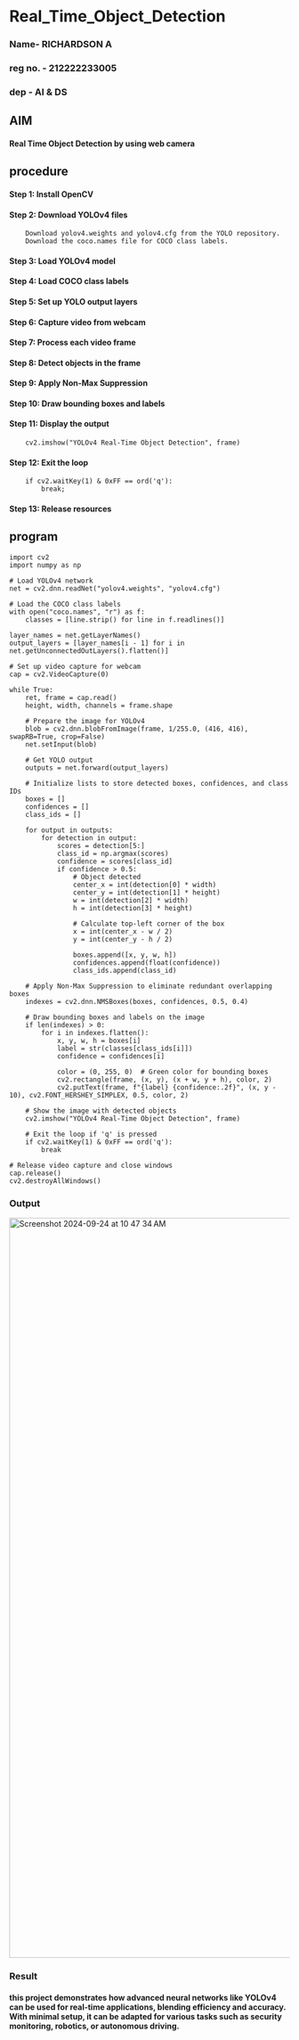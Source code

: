
# Real_Time_Object_Detection 
### Name- RICHARDSON A
### reg no. - 212222233005
### dep - AI & DS 
## AIM
#### Real Time Object Detection by using web camera
## procedure 
#### Step 1: Install OpenCV
#### Step 2: Download YOLOv4 files
        Download yolov4.weights and yolov4.cfg from the YOLO repository.
        Download the coco.names file for COCO class labels.
#### Step 3: Load YOLOv4 model
#### Step 4: Load COCO class labels
#### Step 5: Set up YOLO output layers
#### Step 6: Capture video from webcam
#### Step 7: Process each video frame
#### Step 8: Detect objects in the frame
#### Step 9: Apply Non-Max Suppression
#### Step 10: Draw bounding boxes and labels
#### Step 11: Display the output
        cv2.imshow("YOLOv4 Real-Time Object Detection", frame)
#### Step 12: Exit the loop
        if cv2.waitKey(1) & 0xFF == ord('q'):
            break;
#### Step 13: Release resources

## program
```
import cv2
import numpy as np

# Load YOLOv4 network
net = cv2.dnn.readNet("yolov4.weights", "yolov4.cfg")

# Load the COCO class labels
with open("coco.names", "r") as f:
    classes = [line.strip() for line in f.readlines()]

layer_names = net.getLayerNames()
output_layers = [layer_names[i - 1] for i in net.getUnconnectedOutLayers().flatten()]

# Set up video capture for webcam
cap = cv2.VideoCapture(0)

while True:
    ret, frame = cap.read()
    height, width, channels = frame.shape

    # Prepare the image for YOLOv4
    blob = cv2.dnn.blobFromImage(frame, 1/255.0, (416, 416), swapRB=True, crop=False)
    net.setInput(blob)
    
    # Get YOLO output
    outputs = net.forward(output_layers)
    
    # Initialize lists to store detected boxes, confidences, and class IDs
    boxes = []
    confidences = []
    class_ids = []

    for output in outputs:
        for detection in output:
            scores = detection[5:]
            class_id = np.argmax(scores)
            confidence = scores[class_id]
            if confidence > 0.5:
                # Object detected
                center_x = int(detection[0] * width)
                center_y = int(detection[1] * height)
                w = int(detection[2] * width)
                h = int(detection[3] * height)

                # Calculate top-left corner of the box
                x = int(center_x - w / 2)
                y = int(center_y - h / 2)

                boxes.append([x, y, w, h])
                confidences.append(float(confidence))
                class_ids.append(class_id)

    # Apply Non-Max Suppression to eliminate redundant overlapping boxes
    indexes = cv2.dnn.NMSBoxes(boxes, confidences, 0.5, 0.4)

    # Draw bounding boxes and labels on the image
    if len(indexes) > 0:
        for i in indexes.flatten():
            x, y, w, h = boxes[i]
            label = str(classes[class_ids[i]])
            confidence = confidences[i]

            color = (0, 255, 0)  # Green color for bounding boxes
            cv2.rectangle(frame, (x, y), (x + w, y + h), color, 2)
            cv2.putText(frame, f"{label} {confidence:.2f}", (x, y - 10), cv2.FONT_HERSHEY_SIMPLEX, 0.5, color, 2)

    # Show the image with detected objects
    cv2.imshow("YOLOv4 Real-Time Object Detection", frame)

    # Exit the loop if 'q' is pressed
    if cv2.waitKey(1) & 0xFF == ord('q'):
        break

# Release video capture and close windows
cap.release()
cv2.destroyAllWindows()
```

### Output
<img width="1329" alt="Screenshot 2024-09-24 at 10 47 34 AM" src="https://github.com/user-attachments/assets/854e89d8-25bb-4387-b75a-03e8e2af4bf3">

### Result 
#### this project demonstrates how advanced neural networks like YOLOv4 can be used for real-time applications, blending efficiency and accuracy. With minimal setup, it can be adapted for various tasks such as security monitoring, robotics, or autonomous driving.
